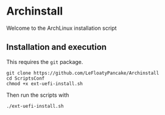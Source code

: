 # Archinstall
Welcome to the ArchLinux installation script

## Installation and execution
This requires the `git` package.

```
git clone https://github.com/LeFloatyPancake/Archinstall
cd ScriptsConf
chmod +x ext-uefi-install.sh
```

Then run the scripts with

```
./ext-uefi-install.sh
```
